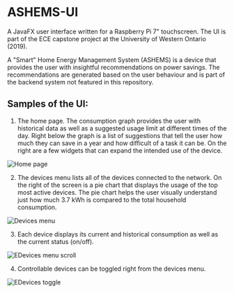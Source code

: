 # ASHEMS-UI
A JavaFX user interface written for a Raspberry Pi 7" touchscreen. The UI is part of the ECE capstone project at the University of Western Ontario (2019).

A "Smart" Home Energy Management System (ASHEMS) is a device that provides the user with insightful recommendations on power savings. The recommendations are generated based on the user behaviour and is part of the backend system not featured in this repository.

## Samples of the UI:
1. The home page. The consumption graph provides the user with historical data as well as a suggested usage limit at different times of the day. Right below the graph is a list of suggestions that tell the user how much they can save in a year and how difficult of a task it can be. On the right are a few widgets that can expand the intended use of the device.

![Home page](https://i.imgur.com/pxwF43v.gif)

2. The devices menu lists all of the devices connected to the network. On the right of the screen is a pie chart that displays the usage of the top most active devices. The pie chart helps the user visually understand just how much 3.7 kWh is compared to the total household consumption.

![Devices menu](https://i.imgur.com/OcrOnSh.gif)

3. Each device displays its current and historical consumption as well as the current status (on/off).

![EDevices menu scroll](https://i.imgur.com/HQ6sUiN.gif)

4. Controllable devices can be toggled right from the devices menu.

![EDevices toggle](https://i.imgur.com/0VdxTCY.gif)
